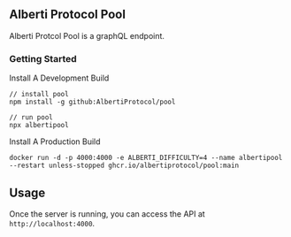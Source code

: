 ## Alberti Protocol Pool

Alberti Protcol Pool is a graphQL endpoint.

### Getting Started

Install A Development Build 

```
// install pool
npm install -g github:AlbertiProtocol/pool

// run pool
npx albertipool
```

Install A Production Build 

```
docker run -d -p 4000:4000 -e ALBERTI_DIFFICULTY=4 --name albertipool --restart unless-stopped ghcr.io/albertiprotocol/pool:main
```
 
## Usage

Once the server is running, you can access the API at `http://localhost:4000`.
